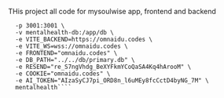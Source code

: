 THis project all code for mysoulwise app, frontend and backend

```docker run -d \
  -p 3001:3001 \
  -v mentalhealth-db:/app/db \
  -e VITE_BACKEND=https://omnaidu.codes \
  -e VITE_WS=wss://omnaidu.codes \
  -e FRONTEND="omnaidu.codes" \
  -e DB_PATH="../../db/primary.db" \
  -e RESEND="re_S7ngVhdg_BeXYFkmYCoQaSA4Kq4hArooM" \
  -e COOKIE="omnaidu.codes" \
  -e AI_TOKEN="AIzaSyCJ7pi_ORD8n_l6uMEy8fcCctD4byNG_7M" \
  mentalhealth````